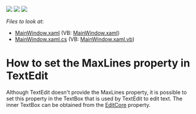 <!-- default badges list -->
![](https://img.shields.io/endpoint?url=https://codecentral.devexpress.com/api/v1/VersionRange/128644942/22.2.2%2B)
[![](https://img.shields.io/badge/Open_in_DevExpress_Support_Center-FF7200?style=flat-square&logo=DevExpress&logoColor=white)](https://supportcenter.devexpress.com/ticket/details/E5213)
[![](https://img.shields.io/badge/📖_How_to_use_DevExpress_Examples-e9f6fc?style=flat-square)](https://docs.devexpress.com/GeneralInformation/403183)
<!-- default badges end -->
<!-- default file list -->
*Files to look at*:

* [MainWindow.xaml](./CS/example/MainWindow.xaml) (VB: [MainWindow.xaml](./VB/example/MainWindow.xaml))
* [MainWindow.xaml.cs](./CS/example/MainWindow.xaml.cs) (VB: [MainWindow.xaml.vb](./VB/example/MainWindow.xaml.vb))
<!-- default file list end -->
# How to set the MaxLines property in TextEdit


<p>Although TextEdit doesn't provide the MaxLines property, it is possible to set this property in the TextBox that is used by TextEdit to edit text. The inner TextBox can be obtained from the <a href="https://documentation.devexpress.com/#WPF/DevExpressXpfEditorsBaseEdit_EditCoretopic"><u>EditCore</u></a> property.</p>

<br/>


